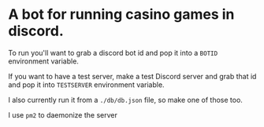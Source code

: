 # A bot for running casino games in discord.

To run you'll want to grab a discord bot id and pop it into a `BOTID` environment variable.

If you want to have a test server, make a test Discord server and grab that id and pop it into `TESTSERVER` environment variable.

I also currently run it from a `./db/db.json` file, so make one of those too.

I use `pm2` to daemonize the server